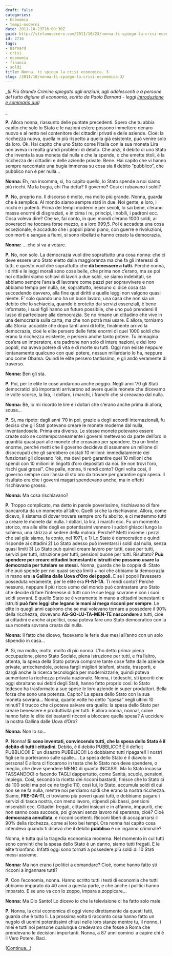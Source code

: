 ```yaml
---
draft: false
categories:
- Economia
- tempi-moderni
date: 2011-10-23T16:00:30Z
guid: http://stefanocecere.com/2011/10/23/nonna-ti-spiego-la-crisi-economica-3/
id: 2716
tags:
- Barnard
- crisi
- economia
- finanza
- soldi
title: Nonna, ti spiego la crisi economica. 3
slug: /2011/10/nonna-ti-spiego-la-crisi-economica-3/
---
```


__(Il Più Grande Crimine spiegato agli anziani, agli adolescenti e a persone del tutto digiune di economia, scritto da Paolo Barnard - leggi [introduzione e sommario qui](http://stefanocecere.com/2011/10/24/vi-spiego-la-crisi-economica/ "Vi spiego la crisi economica"))_
  
_ 

**P.** Allora nonna, riassunto delle puntate precedenti. Spero che tu abbia capito che solo lo Stato e le nazioni estere possono immettere denaro nuovo e al netto nel contenitore dei cittadini privati e delle aziende. Cioè: la ricchezza nuova, quella in più rispetto a quella già esistente, può venire solo da loro. Ok. Hai capito che uno Stato come l’Italia con la sua moneta Lira non aveva in realtà grandi problemi di debito. Che anzi, il debito di uno Stato che inventa la sua moneta dal nulla e che la spende, o che emette titoli, è la ricchezza dei cittadini e delle aziende private. Bene. Hai capito che vi hanno sempre raccontato una bugia immensa su cosa sia il debito “pubblico”, che pubblico non è per nulla…

**Nonna:** Eh, ma insomma, sì, ho capito quello, lo Stato spende a noi siamo più ricchi. Ma la bugia, chi l’ha detta? Il governo? Così ci rubavano i soldi?

**P.** No, proprio no. Il discorso è molto, ma molto più grande. Nonna, guarda che è semplice. Al mondo siamo sempre stati in due. Noi gente, e loro, i ricchi e i potenti. Prima dei tempi moderni e per secoli, lo sai bene, c’erano masse enormi di disgraziati, e in cima i re, principi, i nobili, i padroni ecc. Cosa voleva dire? Che se, fai conto, in quei mondi c’erano 1000 soldi, ai poveracci ne toccava forse mezzo, e a loro 999,5. Poi è accaduta una cosa eccezionale, è accaduto che i popoli piano piano, con guerre e rivoluzioni, con morti e sangue a fiumi, si sono ribellati e hanno creato la democrazia.

**Nonna:** … che si va a votare.

**P.** No, non solo. La democrazia vuol dire soprattutto una cosa nonna: che ci deve essere uno Stato eletto dalla maggioranza ma che fa gli interessi di tutti, e questo vuol dire soprattutto che **dà benessere a tutti.** Perché nonna, i diritti e le leggi morali sono cose belle, che prima non c’erano, ma se poi noi cittadini siamo schiavi di lavori a due soldi, se siamo indebitati, se abbiamo sempre l’ansia di lavorare come pazzi per sopravvivere e non abbiamo tempo per nulla, se, soprattutto, nessuno ci dice cosa sta succedendo davvero, alla fine quei diritti e quelle leggi non valgono quasi niente. E’ solo quando uno ha un buon lavoro, una casa che non sia un debito che lo schiaccia, quando è protetto dai servizi essenziali, è bene informato, i suoi figli hanno un futuro possibile, che uno può prendersi il lusso di partecipare alla democrazia. Se no rimane un cittadino che vive in una democrazia sulla carta, ma che non potrà mai usare. E allora, torniamo alla Storia: accadde che dopo tanti anni di lotte, finalmente arrivò la democrazia, cioè le elite persero delle fette enormi di quei 1000 soldi che erano la ricchezza esistente, e persero anche tanto potere. Tu immagina cos’era un imperatore, era padrone non solo di intere nazioni, e dei loro popoli, ma aveva potere di vita e di morte su tutti. Oggi non esiste neppure lontanamente qualcuno con quel potere, nessun miliardario lo ha, neppure uno come Obama. Quindi le elite persero tantissimo, e gli andò veramente di traverso.

**Nonna:** Ben gli sta.

**P.** Poi, per le elite le cose andarono anche peggio. Negli anni ’70 gli Stati democratici più importanti arrivarono ad avere quelle monete che dicevamo le volte scorse, la lira, il dollaro, i marchi, i franchi che si creavano dal nulla.

**Nonna:** Bè, io mi ricordo le lire e i dollari che c’erano anche prima di allora, scusa…

**P.** Sì, ma ripeto: dagli anni ’70 in poi, grazie a degli accordi internazionali, fu deciso che gli Stati potevano creare le monete moderne dal nulla, inventandosele. Prima era diverso. Le stesse monete potevano essere create solo se contemporaneamente i governi mettevano da parte dell’oro in quantità quasi pari alle monete che creavano per spendere. Era un limite enorme, perché metti che il governo decideva di assumere un milione di disoccupati che gli sarebbero costati 10 milioni: immediatamente dei funzionari gli dicevano “ok, ma devi però garantire quei 10 milioni che spendi con 10 milioni in lingotti d’oro depositati da noi. Se non trovi l’oro, rischi guai grossi”. Che palle, nonna, ti rendi conto? Ogni volta così, il governo sempre con l’ansia di sto oro da trovare per garantire ogni spesa. Il risultato era che i governi magari spendevano anche, ma in effetti rischiavano grosso.

**Nonna:** Ma cosa rischiavano?

**P.** Troppo complicato, ma detto in parole poverissime, rischiavano di fare bancarotta da un momento all’altro. Quelli sì che la rischiavano. Allora, come dicevo, il sistema di dover trovare sempre oro fu abolito, e ci mettemmo tutti a creare le monete dal nulla. I dollari, la lira, i marchi ecc. Fu un momento storico, ma alle elite degli ex potentissimi vennero i sudori ghiacci lungo la schiena, una strizza al sedere della malora. Perché? Metti insieme i pezzi che sai già: siamo, fa conto, nel 1971, e 1) Lo Stato è democratico e quindi risponde ai cittadini 2) Lo Stato adesso può inventarsi i soldi dal nulla, senza quasi limiti 3) Lo Stato può quindi creare lavoro per tutti, case per tutti, servizi per tutti, istruzione per tutti, pensioni buone per tutti. Risultato? **Può spendere per creare cittadini benestanti e istruiti che possono usare la democrazia per tutelare se stessi.** Nonna, guarda che la coppia di :Stato che può spende per noi quasi senza limiti + noi che abbiamo la democrazia in mano era l**a Gallina dalle Uova d’Oro dei popoli.** E se i popoli l’avessero posseduta veramente, per le elite era **FI-NI-TA**. Ti rendi conto? Perché nessuno, neppure il più ricco uomo del mondo può contrastare uno Stato che decide di fare l’interesse di tutti con le sue leggi sovrane e con i suoi soldi sovrani. E quello Stato se è veramente in mano a cittadini benestanti e istruiti **può fare leggi che legano le mani ai mega ricconi per sempre**. Le elite in quegli anni capirono che se mai volevano tornare a possedere il 90% della ricchezza, dovevano **AS-SO-LU-TA-MEN-TE nascondere** a tutti, cioè ai cittadini e anche ai politici, cosa poteva fare uno Stato democratico con la sua moneta sovrana creata dal nulla.

**Nonna:** Il fatto che dicevo, facevamo le ferie due mesi all’anno con un solo stipendio in casa…

**P.** Sì, ma molto, molto, molto di più nonna. L’ho detto prima: piena occupazione, pieno Stato Sociale, piena istruzione per tutti, e fra l’altro, attenta, la spesa della Stato poteva comprare tante cose fatte dalle aziende private, arricchendole, poteva fargli migliori telefoni, strade, trasporti, e dargli anche la ricerca tecnologica per modernizzarle, quindi poteva aumentare la ricchezza privata nazionale. Nonna, i tedeschi, sti ipocriti che oggi sbraitano sui debiti degli Stati, hanno fatto proprio così: lo Stato tedesco ha trasformato a sue spese le loro aziende in super produttori. Bella forza che sono una potenza. Capito? La spesa dello Stato con la sua moneta sovrana… Nonna, quante volte ho detto “spesa” negli ultimi 10 minuti? Il trucco che ci poteva salvare era quello: la spesa dello Stato per creare benessere e produttività per tutti. E allora nonna, nonna!, come hanno fatto le elite dei bastardi ricconi a bloccare quella spesa? A uccidere la nostra Gallina dalle Uova d’Oro?

**Nonna:** Non lo so…

**P.** Nonna! **Si sono inventati, convincendo tutti, che la spesa dello Stato è il debito di tutti i cittadini**. Debito, è il debito PUBBLICO!! È il deficit PUBBLICO!! E’ un disastro PUBBLICO!! Lo dobbiamo tutti ripagare!! I nostri figli se lo porteranno sulle spalle…. La spesa dello Stato è il diavolo in persona! E allora ci ficcarono in testa che lo Stato non deve spendere, o meglio, che deve spendere MENO di quanto INCASSI. Ma lo Stato incassa TASSANDOCI o facendo TAGLI dappertutto, come Sanità, scuole, pensioni, impiego. Così, secondo la ricetta dei ricconi bastardi, finisce che lo Stato ci dà 100 soldi ma poi ce ne toglie 110, così lui, lo Stato, accumula soldi di cui non se ne fa nulla, mentre noi perdiamo soldi che erano la nostra ricchezza. Siamo, **FRE-GA-TI**, ci troviamo più poveri quasi tutti, e dobbiamo pagare i servizi di tasca nostra, con meno lavoro, stipendi più bassi, pensioni miserabili ecc. Cittadini fregati, cittadini insicuri e in affanno, impauriti, che non sanno cosa succede, poi giovani senza lavoro né speranze, cioè? Cioè **democrazia annullata**, e ricconi contenti. Ricconi liberi di accaparrarsi il 90% della ricchezza, come ai loro bei tempi. Ora nonna hai capito cosa intendevo quando ti dicevo che il debito **pubblico** è un inganno criminale?

Nonna, è tutta qui la tragedia economica moderna. Nel momento in cui tutti sono convinti che la spesa dello Stato è un danno, siamo tutti fregati. E le elite trionfano. Infatti oggi sono tornati a possedere più soldi di 10 Stati messi assieme.

**Nonna:** Ma non erano i politici a comandare? Cioè, come hanno fatto sti ricconi a ingannare tutti?

**P.** Con l’economia, nonna. Hanno scritto tutti i testi di economia che tutti abbiamo imparato da 40 anni a questa parte, e che anche i politici hanno imparato. E se uno va con lo zoppo, impara a zoppicare…

**Nonna:** Ma Dio Santo! Lo dicevo io che la televisione ci ha fatto solo male.

**P.** Nonna, la crisi economica di oggi viene direttamente da questi fatti, guarda che è tutto lì. La prossima volta ti racconto cosa hanno fatto un nugolo di uomini potentissimi chiusi nelle loro stanze mentre tu, il nonno, i miei e tutti noi persone qualunque credevamo che fosse a Roma che prendevano le decisioni importanti. Nonna, a 87 anni cominci a capire chi è il Vero Potere. Baci.

([Continua…](http://stefanocecere.com/2011/10/23/nonna-ti-spiego-la-crisi-economica-4/ "Nonna, ti spiego la crisi economica. 4"))